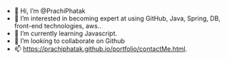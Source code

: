 - 👋 Hi, I’m @PrachiPhatak
- 👀 I’m interested in becoming expert at using GitHub, Java, Spring, DB, front-end technologies, aws..
- 🌱 I’m currently learning Javascript.
- 💞️ I’m looking to collaborate on Github
- 📫 https://prachiphatak.github.io/portfolio/contactMe.html.

<!---
PrachiPhatak/PrachiPhatak is a ✨ special ✨ repository because its `README.md` (this file) appears on your GitHub profile.
You can click the Preview link to take a look at your changes.
--->
